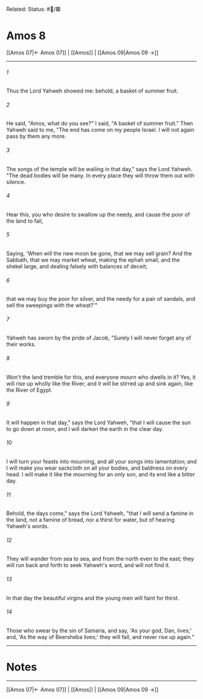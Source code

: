 Related:
Status: #📖/🟥
# Amos 8

[[Amos 07|← Amos 07]] | [[Amos]] | [[Amos 09|Amos 09 →]]
***



###### 1 
Thus the Lord Yahweh showed me: behold, a basket of summer fruit. 

###### 2 
He said, "Amos, what do you see?" I said, "A basket of summer fruit." Then Yahweh said to me, "The end has come on my people Israel. I will not again pass by them any more. 

###### 3 
The songs of the temple will be wailing in that day," says the Lord Yahweh. "The dead bodies will be many. In every place they will throw them out with silence. 

###### 4 
Hear this, you who desire to swallow up the needy, and cause the poor of the land to fail, 

###### 5 
Saying, 'When will the new moon be gone, that we may sell grain? And the Sabbath, that we may market wheat, making the ephah small, and the shekel large, and dealing falsely with balances of deceit; 

###### 6 
that we may buy the poor for silver, and the needy for a pair of sandals, and sell the sweepings with the wheat?'" 

###### 7 
Yahweh has sworn by the pride of Jacob, "Surely I will never forget any of their works. 

###### 8 
Won't the land tremble for this, and everyone mourn who dwells in it? Yes, it will rise up wholly like the River; and it will be stirred up and sink again, like the River of Egypt. 

###### 9 
It will happen in that day," says the Lord Yahweh, "that I will cause the sun to go down at noon, and I will darken the earth in the clear day. 

###### 10 
I will turn your feasts into mourning, and all your songs into lamentation; and I will make you wear sackcloth on all your bodies, and baldness on every head. I will make it like the mourning for an only son, and its end like a bitter day. 

###### 11 
Behold, the days come," says the Lord Yahweh, "that I will send a famine in the land, not a famine of bread, nor a thirst for water, but of hearing Yahweh's words. 

###### 12 
They will wander from sea to sea, and from the north even to the east; they will run back and forth to seek Yahweh's word, and will not find it. 

###### 13 
In that day the beautiful virgins and the young men will faint for thirst. 

###### 14 
Those who swear by the sin of Samaria, and say, 'As your god, Dan, lives;' and, 'As the way of Beersheba lives;' they will fall, and never rise up again."

---
# Notes


***
[[Amos 07|← Amos 07]] | [[Amos]] | [[Amos 09|Amos 09 →]]

